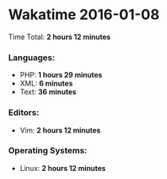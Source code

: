 # Wakatime 2016-01-08

Time Total: **2 hours 12 minutes**

### Languages:
- PHP: **1 hours 29 minutes** 
- XML: **6 minutes** 
- Text: **36 minutes** 

### Editors:
- Vim: **2 hours 12 minutes** 

### Operating Systems:
- Linux: **2 hours 12 minutes** 

